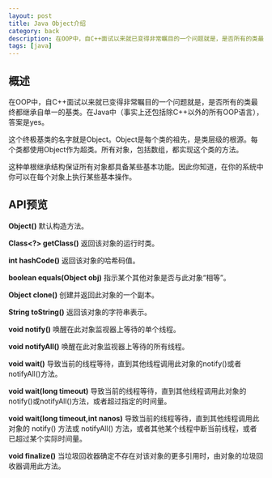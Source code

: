 ```yaml
---
layout: post
title: Java Object介绍
category: back
description: 在OOP中，自C++面试以来就已变得非常瞩目的一个问题就是，是否所有的类最终都继承自单一的基类。在Java中（事实上还包括除C++以外的所有OOP语言），答案是yes。
tags: [java]
---
```


## **概述**
在OOP中，自C++面试以来就已变得非常瞩目的一个问题就是，是否所有的类最终都继承自单一的基类。在Java中（事实上还包括除C++以外的所有OOP语言），答案是yes。

这个终极基类的名字就是Object。Object是每个类的祖先，是类层级的根源。每个类都使用Object作为超类。所有对象，包括数组，都实现这个类的方法。

这种单根继承结构保证所有对象都具备某些基本功能。因此你知道，在你的系统中你可以在每个对象上执行某些基本操作。

## **API预览**

**Object()** 默认构造方法。

**Class<?> getClass()** 返回该对象的运行时类。

**int hashCode()** 返回该对象的哈希码值。

**boolean equals(Object obj)** 指示某个其他对象是否与此对象“相等”。

**Object clone()** 创建并返回此对象的一个副本。

**String toString()** 返回该对象的字符串表示。

**void notify()** 唤醒在此对象监视器上等待的单个线程。

**void notifyAll()** 唤醒在此对象监视器上等待的所有线程。

**void wait()** 导致当前的线程等待，直到其他线程调用此对象的notify()或者notifyAll()方法。

**void wait(long timeout)** 导致当前的线程等待，直到其他线程调用此对象的notify()或notifyAll()方法，或者超过指定的时间量。

**void wait(long timeout,int nanos)** 导致当前的线程等待，直到其他线程调用此对象的 notify() 方法或 notifyAll() 方法，或者其他某个线程中断当前线程，或者已超过某个实际时间量。

**void finalize()** 当垃圾回收器确定不存在对该对象的更多引用时，由对象的垃圾回收器调用此方法。

